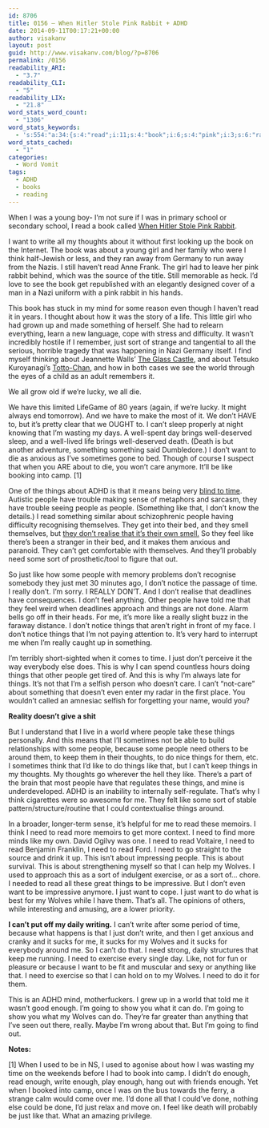 ```yaml
---
id: 8706
title: 0156 – When Hitler Stole Pink Rabbit + ADHD
date: 2014-09-11T00:17:21+00:00
author: visakanv
layout: post
guid: http://www.visakanv.com/blog/?p=8706
permalink: /0156
readability_ARI:
  - "3.7"
readability_CLI:
  - "5"
readability_LIX:
  - "21.8"
word_stats_word_count:
  - "1306"
word_stats_keywords:
  - 's:554:"a:34:{s:4:"read";i:11;s:4:"book";i:6;s:4:"pink";i:3;s:6:"rabbit";i:3;s:4:"want";i:6;s:5:"write";i:4;s:8:"thoughts";i:4;s:4:"girl";i:3;s:5:"think";i:4;s:4:"just";i:9;s:4:"sort";i:5;s:4:"find";i:3;s:5:"world";i:3;s:4:"well";i:4;s:5:"death";i:3;s:7:"anxious";i:3;s:4:"care";i:3;s:4:"like";i:14;s:4:"camp";i:3;s:6:"things";i:13;s:4:"adhd";i:3;s:4:"time";i:5;s:6:"people";i:12;s:4:"feel";i:4;s:4:"need";i:12;s:6:"notice";i:3;s:6:"really";i:5;s:7:"because";i:3;s:4:"keep";i:3;s:6:"wolves";i:5;s:4:"used";i:3;s:8:"exercise";i:3;s:5:"sucks";i:3;s:5:"going";i:3;}";'
word_stats_cached:
  - "1"
categories:
  - Word Vomit
tags:
  - ADHD
  - books
  - reading
---
```

When I was a young boy- I’m not sure if I was in primary school or secondary school, I read a book called [When Hitler Stole Pink Rabbit](http://en.wikipedia.org/wiki/When_Hitler_Stole_Pink_Rabbit).

I want to write all my thoughts about it without first looking up the book on the Internet. The book was about a young girl and her family who were I think half-Jewish or less, and they ran away from Germany to run away from the Nazis. I still haven’t read Anne Frank. The girl had to leave her pink rabbit behind, which was the source of the title. Still memorable as heck. I’d love to see the book get republished with an elegantly designed cover of a man in a Nazi uniform with a pink rabbit in his hands.

This book has stuck in my mind for some reason even though I haven’t read it in years. I thought about how it was the story of a life. This little girl who had grown up and made something of herself. She had to relearn everything, learn a new language, cope with stress and difficulty. It wasn’t incredibly hostile if I remember, just sort of strange and tangential to all the serious, horrible tragedy that was happening in Nazi Germany itself. I find myself thinking about Jeannette Walls’ [The Glass Castle](http://en.wikipedia.org/wiki/The_Glass_Castle), and about Tetsuko Kuroyanagi’s [Totto-Chan](http://en.wikipedia.org/wiki/Totto-Chan:_The_Little_Girl_at_the_Window), and how in both cases we see the world through the eyes of a child as an adult remembers it.

We all grow old if we’re lucky, we all die.

We have this limited LifeGame of 80 years (again, if we’re lucky. It might always end tomorrow). And we have to make the most of it. We don’t HAVE to, but it’s pretty clear that we OUGHT to. I can’t sleep properly at night knowing that I’m wasting my days. A well-spent day brings well-deserved sleep, and a well-lived life brings well-deserved death. (Death is but another adventure, something something said Dumbledore.) I don’t want to die as anxious as I’ve sometimes gone to bed. Though of course I suspect that when you ARE about to die, you won’t care anymore. It’ll be like booking into camp. [1]

One of the things about ADHD is that it means being very [blind to time](http://www.youtube.com/watch?v=LyDliT0GZpE). Autistic people have trouble making sense of metaphors and sarcasm, they have trouble seeing people as people. (Something like that, I don’t know the details.) I read something similar about schizophrenic people having difficulty recognising themselves. They get into their bed, and they smell themselves, but [they don’t realise that it’s their own smell.](http://www.visakanv.com/blog/2014/04/lewis-thomas-a-fear-of-pheromones/) So they feel like there’s been a stranger in their bed, and it makes them anxious and paranoid. They can’t get comfortable with themselves. And they’ll probably need some sort of prosthetic/tool to figure that out.

So just like how some people with memory problems don’t recognise somebody they just met 30 minutes ago, I don’t notice the passage of time. I really don’t. I’m sorry. I REALLY DON’T. And I don’t realise that deadlines have consequences. I don’t feel anything. Other people have told me that they feel weird when deadlines approach and things are not done. Alarm bells go off in their heads. For me, it’s more like a really slight buzz in the faraway distance. I don’t notice things that aren’t right in front of my face. I don’t notice things that I’m not paying attention to. It’s very hard to interrupt me when I’m really caught up in something.

I’m terribly short-sighted when it comes to time. I just don’t perceive it the way everybody else does. This is why I can spend countless hours doing things that other people get tired of. And this is why I’m always late for things. It’s not that I’m a selfish person who doesn’t care. I can’t “not-care” about something that doesn’t even enter my radar in the first place. You wouldn’t called an amnesiac selfish for forgetting your name, would you?

**Reality doesn&#8217;t give a shit**

But I understand that I live in a world where people take these things personally. And this means that I’ll sometimes not be able to build relationships with some people, because some people need others to be around them, to keep them in their thoughts, to do nice things for them, etc. I sometimes think that I’d like to do things like that, but I can’t keep things in my thoughts. My thoughts go wherever the hell they like. There’s a part of the brain that most people have that regulates these things, and mine is underdeveloped. ADHD is an inability to internally self-regulate. That’s why I think cigarettes were so awesome for me. They felt like some sort of stable pattern/structure/routine that I could contextualise things around.

In a broader, longer-term sense, it’s helpful for me to read these memoirs. I think I need to read more memoirs to get more context. I need to find more minds like my own. David Ogilvy was one. I need to read Voltaire, I need to read Benjamin Franklin, I need to read Ford. I need to go straight to the source and drink it up. This isn’t about impressing people. This is about survival. This is about strengthening myself so that I can help my Wolves. I used to approach this as a sort of indulgent exercise, or as a sort of… chore. I needed to read all these great things to be impressive. But I don’t even want to be impressive anymore. I just want to cope. I just want to do what is best for my Wolves while I have them. That’s all. The opinions of others, while interesting and amusing, are a lower priority.

**I can’t put off my daily writing.** I can’t write after some period of time, because what happens is that I just don’t write, and then I get anxious and cranky and it sucks for me, it sucks for my Wolves and it sucks for everybody around me. So I can’t do that. I need strong, daily structures that keep me running. I need to exercise every single day. Like, not for fun or pleasure or because I want to be fit and muscular and sexy or anything like that. I need to exercise so that I can hold on to my Wolves. I need to do it for them.

This is an ADHD mind, motherfuckers. I grew up in a world that told me it wasn’t good enough. I’m going to show you what it can do. I’m going to show you what my Wolves can do. They’re far greater than anything that I’ve seen out there, really. Maybe I’m wrong about that. But I’m going to find out.

**Notes:**

[1] When I used to be in NS, I used to agonise about how I was wasting my time on the weekends before I had to book into camp. I didn’t do enough, read enough, write enough, play enough, hang out with friends enough. Yet when I booked into camp, once I was on the bus towards the ferry, a strange calm would come over me. I’d done all that I could’ve done, nothing else could be done, I’d just relax and move on. I feel like death will probably be just like that. What an amazing privilege.
